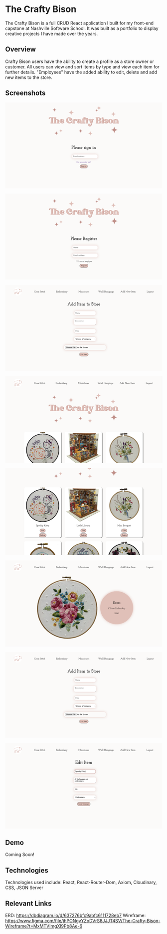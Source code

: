 # The Crafty Bison
The Crafty Bison is a full CRUD React application I built for my front-end capstone at Nashville Software School. It was built as a portfolio to display creative projects I have made over the years.

## Overview
Crafty Bison users have the ability to create a profile as a store owner or customer. All users can view and sort items by type and view each item for further details. "Employees" have the added ability to edit, delete and add new items to the store. 

## Screenshots
![Login](public/images/Login%20page.png)

![Register](public/images/Register.png)

![Add Item](public/images/Add%20item.png)

![Homepage-Employee View](public/images/Homepage.png)

![Homepage-Employee View cont](public/images/Owner%20view%20of%20homepage.png)

![Item Details View](public/images/Item%20detail%20view.png)

![Add Item Form](public/images/Add%20item.png)

![Edit Item Form](public/images/Edit%20item.png)

## Demo
Coming Soon!

## Technologies
Technologies used include: React, React-Router-Dom, Axiom, Cloudinary, CSS, JSON Server

## Relevant Links
ERD: https://dbdiagram.io/d/637276bfc9abfc6111728eb7
Wireframe: https://www.figma.com/file/jhPONgvYZoDVrS8JJJT4SV/The-Crafty-Bison-Wireframe?t=MxMTVImgXl9Pb8Ae-6
